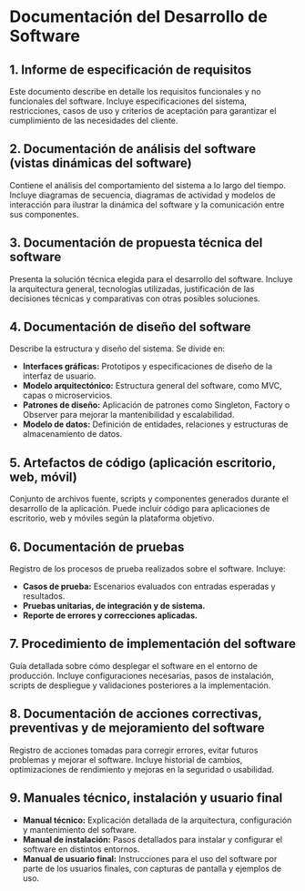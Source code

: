 # Documentación del Desarrollo de Software

## 1. Informe de especificación de requisitos
Este documento describe en detalle los requisitos funcionales y no funcionales del software. Incluye especificaciones del sistema, restricciones, casos de uso y criterios de aceptación para garantizar el cumplimiento de las necesidades del cliente.

## 2. Documentación de análisis del software (vistas dinámicas del software)
Contiene el análisis del comportamiento del sistema a lo largo del tiempo. Incluye diagramas de secuencia, diagramas de actividad y modelos de interacción para ilustrar la dinámica del software y la comunicación entre sus componentes.

## 3. Documentación de propuesta técnica del software
Presenta la solución técnica elegida para el desarrollo del software. Incluye la arquitectura general, tecnologías utilizadas, justificación de las decisiones técnicas y comparativas con otras posibles soluciones.

## 4. Documentación de diseño del software
Describe la estructura y diseño del sistema. Se divide en:
   - **Interfaces gráficas:** Prototipos y especificaciones de diseño de la interfaz de usuario.
   - **Modelo arquitectónico:** Estructura general del software, como MVC, capas o microservicios.
   - **Patrones de diseño:** Aplicación de patrones como Singleton, Factory o Observer para mejorar la mantenibilidad y escalabilidad.
   - **Modelo de datos:** Definición de entidades, relaciones y estructuras de almacenamiento de datos.

## 5. Artefactos de código (aplicación escritorio, web, móvil)
Conjunto de archivos fuente, scripts y componentes generados durante el desarrollo de la aplicación. Puede incluir código para aplicaciones de escritorio, web y móviles según la plataforma objetivo.

## 6. Documentación de pruebas
Registro de los procesos de prueba realizados sobre el software. Incluye:
   - **Casos de prueba:** Escenarios evaluados con entradas esperadas y resultados.
   - **Pruebas unitarias, de integración y de sistema.**
   - **Reporte de errores y correcciones aplicadas.**

## 7. Procedimiento de implementación del software
Guía detallada sobre cómo desplegar el software en el entorno de producción. Incluye configuraciones necesarias, pasos de instalación, scripts de despliegue y validaciones posteriores a la implementación.

## 8. Documentación de acciones correctivas, preventivas y de mejoramiento del software
Registro de acciones tomadas para corregir errores, evitar futuros problemas y mejorar el software. Incluye historial de cambios, optimizaciones de rendimiento y mejoras en la seguridad o usabilidad.

## 9. Manuales técnico, instalación y usuario final
   - **Manual técnico:** Explicación detallada de la arquitectura, configuración y mantenimiento del software.
   - **Manual de instalación:** Pasos detallados para instalar y configurar el software en distintos entornos.
   - **Manual de usuario final:** Instrucciones para el uso del software por parte de los usuarios finales, con capturas de pantalla y ejemplos de uso.
